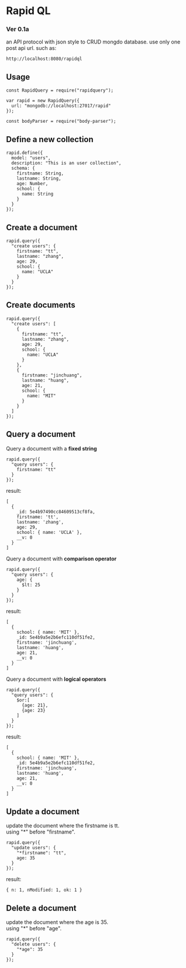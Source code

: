# Rapid QL

### Ver 0.1a

an API protocol with json style to CRUD mongdo database. use only one post api url. such as:

```key
http://localhost:8080/rapidql
```

## Usage

```key
const RapidQuery = require("rapidquery");

var rapid = new RapidQuery({
  url: "mongodb://localhost:27017/rapid"
});
```

```key
const bodyParser = require("body-parser");
```

## Define a new collection
```key
rapid.define({
  model: "users",
  description: "This is an user collection",
  schema: {
    firstname: String,
    lastname: String,
    age: Number,
    school: {
      name: String
    }
  }
});
```

## Create a document
```key
rapid.query({
  "create users": {
    firstname: "tt",
    lastname: "zhang",
    age: 29,
    school: {
      name: "UCLA"
    }
  }
});
```

## Create documents
```key
rapid.query({
  "create users": [
    {
      firstname: "tt",
      lastname: "zhang",
      age: 29,
      school: {
        name: "UCLA"
      }
    },
    {
      firstname: "jinchuang",
      lastname: "huang",
      age: 21,
      school: {
        name: "MIT"
      }
    }
  ]
});
```

## Query a document

Query a document with a <b>fixed string</b>
```keys
rapid.query({
  "query users": {
    firstname: "tt"
  }
});
```

result:
```keys
[
  {
    _id: 5e4b97490cc84609513cf8fa,
    firstname: 'tt',
    lastname: 'zhang',
    age: 29,
    school: { name: 'UCLA' },
    __v: 0
  }
]
```


Query a document with <b>comparison operator</b>
```keys
rapid.query({
  "query users": {
    age: {
      $lt: 25
    }
  }
});
```

result:
```keys
[
  {
    school: { name: 'MIT' },
    _id: 5e4b9a5e2b6efc110df51fe2,
    firstname: 'jinchuang',
    lastname: 'huang',
    age: 21,
    __v: 0
  }
]
```

Query a document with <b>logical operators</b>
```keys
rapid.query({
  "query users": {
    $or:[
      {age: 21},
      {age: 23}
    ]
  }
});
```

result:
```keys
[
  {
    school: { name: 'MIT' },
    _id: 5e4b9a5e2b6efc110df51fe2,
    firstname: 'jinchuang',
    lastname: 'huang',
    age: 21,
    __v: 0
  }
]
```

## Update a document
update the document where the firstname is tt. <br />
using "*" before "firstname".
```keys
rapid.query({
  "update users": {
    "*firstname": "tt",
    age: 35
  }
});
```

result:
```keys
{ n: 1, nModified: 1, ok: 1 }
```

## Delete a document
update the document where the age is 35. <br />
using "*" before "age".
```keys
rapid.query({
  "delete users": {
    "*age": 35
  }
});
```